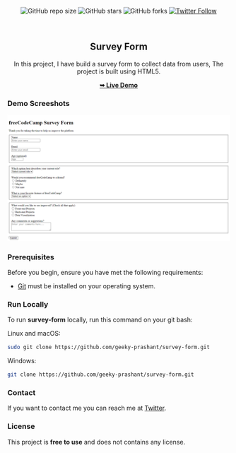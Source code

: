 <div align="center">
  
  ![GitHub repo size](https://img.shields.io/github/repo-size/geeky-prashant/survey-form)
  ![GitHub stars](https://img.shields.io/github/stars/geeky-prashant/survey-form?style=social)
  ![GitHub forks](https://img.shields.io/github/forks/geeky-prashant/survey-form?style=social)
  [![Twitter Follow](https://img.shields.io/twitter/follow/geekyprashant?style=social)](https://twitter.com/intent/follow?screen_name=geekyprashant)
 
  <br />

  <h2 align="center">Survey Form</h2>
In this project, I have build a survey form to collect data from users, The project is built using HTML5.

  <a href="https://geeky-prashant.github.io/survey-form/"><strong>➥ Live Demo</strong></a>

</div>

### Demo Screeshots

![Survey Form Desktop Demo](./readme-images/Survey-Form.png "Desktop Demo")

### Prerequisites

Before you begin, ensure you have met the following requirements:

* [Git](https://git-scm.com/downloads "Download Git") must be installed on your operating system.

### Run Locally

To run **survey-form** locally, run this command on your git bash:

Linux and macOS:

```bash
sudo git clone https://github.com/geeky-prashant/survey-form.git
```

Windows:

```bash
git clone https://github.com/geeky-prashant/survey-form.git
```

### Contact

If you want to contact me you can reach me at [Twitter](https://www.twitter.com/geekyprashant).

### License

This project is **free to use** and does not contains any license.

